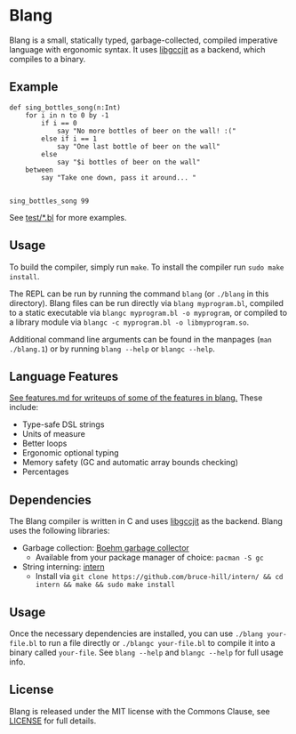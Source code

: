 # Blang

Blang is a small, statically typed, garbage-collected, compiled imperative
language with ergonomic syntax. It uses
[libgccjit](https://gcc.gnu.org/wiki/JIT) as a backend, which compiles to a
binary.

## Example

```
def sing_bottles_song(n:Int)
    for i in n to 0 by -1
        if i == 0
            say "No more bottles of beer on the wall! :("
        else if i == 1
            say "One last bottle of beer on the wall"
        else
            say "$i bottles of beer on the wall"
    between
        say "Take one down, pass it around... "


sing_bottles_song 99
```

See [test/\*.bl](test/) for more examples.

## Usage

To build the compiler, simply run `make`. To install the compiler run `sudo
make install`.

The REPL can be run by running the command `blang` (or `./blang` in this
directory). Blang files can be run directly via `blang myprogram.bl`, compiled
to a static executable via `blangc myprogram.bl -o myprogram`, or compiled to a
library module via `blangc -c myprogram.bl -o libmyprogram.so`.

Additional command line arguments can be found in the manpages (`man
./blang.1`) or by running `blang --help` or `blangc --help`.

## Language Features

[See features.md for writeups of some of the features in blang.](features.md) These include:

- Type-safe DSL strings
- Units of measure
- Better loops
- Ergonomic optional typing
- Memory safety (GC and automatic array bounds checking)
- Percentages

## Dependencies

The Blang compiler is written in C and uses
[libgccjit](https://gcc.gnu.org/onlinedocs/jit/) as the backend. Blang uses the
following libraries:

- Garbage collection: [Boehm garbage collector](https://www.hboehm.info/gc/)
    - Available from your package manager of choice: `pacman -S gc`
- String interning: [intern](https://github.com/bruce-hill/intern/)
    - Install via `git clone https://github.com/bruce-hill/intern/ && cd intern && make && sudo make install`

## Usage

Once the necessary dependencies are installed, you can use `./blang
your-file.bl` to run a file directly or `./blangc your-file.bl` to compile it
into a binary called `your-file`. See `blang --help` and `blangc --help` for
full usage info.

## License

Blang is released under the MIT license with the Commons Clause, see
[LICENSE](LICENSE) for full details.
